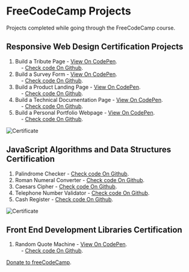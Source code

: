 # FreeCodeCamp Projects
Projects completed while going through the FreeCodeCamp course.

## Responsive Web Design Certification Projects
   1. Build a Tribute Page - [View On CodePen](https://codepen.io/santaeugeniaJ/full/abWdOXY). </br>
    &nbsp;&nbsp;&nbsp;&nbsp;- [Check code On Github](https://github.com/AitorSantaeugenia/freecodecamp-projects/tree/main/responsive-design-web-projects/project1).
   2. Build a Survey Form - [View On CodePen](https://codepen.io/santaeugeniaJ/full/MWmKpOR).</br>
    &nbsp;&nbsp;&nbsp;&nbsp;- [Check code On Github](https://github.com/AitorSantaeugenia/freecodecamp-projects/tree/main/responsive-design-web-projects/project2).
   3. Build a Product Landing Page - [View On CodePen](https://codepen.io/santaeugeniaJ/full/MWmKLRJ).</br>
    &nbsp;&nbsp;&nbsp;&nbsp;- [Check code On Github](https://github.com/AitorSantaeugenia/freecodecamp-projects/tree/main/responsive-design-web-projects/project3).
   4. Build a Technical Documentation Page - [View On CodePen](https://codepen.io/santaeugeniaJ/full/oNWBxrx).</br>
    &nbsp;&nbsp;&nbsp;&nbsp;- [Check code On Github](https://github.com/AitorSantaeugenia/freecodecamp-projects/tree/main/responsive-design-web-projects/project4).
   5. Build a Personal Portfolio Webpage - [View On CodePen](https://codepen.io/santaeugeniaJ/full/yLbgVqx).</br>
    &nbsp;&nbsp;&nbsp;&nbsp;- [Check code On Github](https://github.com/AitorSantaeugenia/freecodecamp-projects/tree/main/responsive-design-web-projects/project5).

   ![Certificate](https://user-images.githubusercontent.com/14861253/125516305-8458e0e0-75d4-4c47-8ea4-8d2cdda69898.png)

## JavaScript Algorithms and Data Structures Certification
   1. Palindrome Checker - [Check code On Github](https://github.com/AitorSantaeugenia/freecodecamp-projects/blob/main/javascript-algorithms-and-data-structure-projects/project_1/project1_palindrome_checker.js).
   2. Roman Numeral Converter - [Check code On Github](https://github.com/AitorSantaeugenia/freecodecamp-projects/blob/main/javascript-algorithms-and-data-structure-projects/project_2/project2_roman_numeral_converter.js).
   3. Caesars Cipher - [Check code On Github](https://github.com/AitorSantaeugenia/freecodecamp-projects/blob/main/javascript-algorithms-and-data-structure-projects/project_3/project3_caesars_cipher.js).
   4. Telephone Number Validator - [Check code On Github](https://github.com/AitorSantaeugenia/freecodecamp-projects/blob/main/javascript-algorithms-and-data-structure-projects/project_4/project4_telephone_number_validator.js).
   5. Cash Register - [Check code On Github](https://github.com/AitorSantaeugenia/freecodecamp-projects/blob/main/javascript-algorithms-and-data-structure-projects/project_5/project5_cash_register.js).

   ![Certificate](https://user-images.githubusercontent.com/14861253/138575264-e17444f2-d0ac-47ca-bba9-278e586ea376.png)

## Front End Development Libraries Certification
   1. Random Quote Machine - [View On CodePen](https://codepen.io/santaeugeniaJ/full/yLojZQg).</br>
   &nbsp;&nbsp;&nbsp;&nbsp;- [Check code On Github](https://github.com/AitorSantaeugenia/freecodecamp-projects/tree/main/front_end_development_libraries/project1_random_quote_machine).
   <!-- 2. Markdown Previewer - [Check code On Github]().
   3. Drum Machine - [Check code On Github]().
   4. JavaScript Calculator - [Check code On Github]().
   5. 25 + 5 Clock - [Check code On Github](). -->

   [Donate to freeCodeCamp](https://donate.freecodecamp.org/).
   
